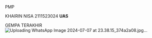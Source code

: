 PMP

KHAIRIN NISA
2111523024
**UAS**

GEMPA TERAKHIR
![Uploading WhatsApp Image 2024-07-07 at 23.38.15_374a2a08.jpg…]()






